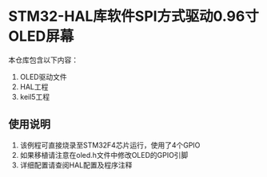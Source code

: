 # STM32-HAL库软件SPI方式驱动0.96寸OLED屏幕


本仓库包含以下内容：

1. OLED驱动文件
2. HAL工程
3. keil5工程


## 使用说明

1. 该例程可直接烧录至STM32F4芯片运行，使用了4个GPIO
2. 如果移植请注意在oled.h文件中修改OLED的GPIO引脚
3. 详细配置请查阅HAL配置及程序注释
